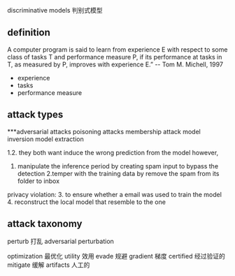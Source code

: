discriminative models 判别式模型

## definition
A computer program is said to learn from experience E with respect to some class of tasks T and performance measure P, if its performance at tasks in T, as measured by P, improves with experience E.” -- Tom M. Michell, 1997

- experience
- tasks
- performance measure

## attack types
***adversarial attacks
poisoning attacks
membership attack
model inversion
model extraction

1.2. they both want induce the wrong prediction from the model
however, 
1. manipulate the inference period by creating spam input to bypass the detection
2.temper with the training data by remove the spam from its folder to inbox

privacy violation:
3. to ensure whether a email was used to train the model
4. reconstruct the local model that resemble to the one


## attack taxonomy

perturb 打乱
adversarial perturbation

optimization 最优化
utility 效用
evade 规避
gradient 梯度
certified 经过验证的
mitigate 缓解
artifacts 人工的